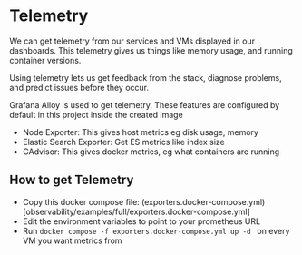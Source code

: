 # Telemetry

We can get telemetry from our services and VMs displayed in our dashboards. This telemetry gives us things like memory usage, and running container versions.

Using telemetry lets us get feedback from the stack, diagnose problems, and predict issues before they occur.

Grafana Alloy is used to get telemetry. These features are configured by default in this project inside the created image

- Node Exporter: This gives host metrics eg disk usage, memory
- Elastic Search Exporter: Get ES metrics like index size
- CAdvisor: This gives docker metrics, eg what containers are running

## How to get Telemetry

- Copy this docker compose file: (exporters.docker-compose.yml)[observability/examples/full/exporters.docker-compose.yml]
- Edit the environment variables to point to your prometheus URL
- Run `docker compose -f exporters.docker-compose.yml up -d ` on every VM you want metrics from
